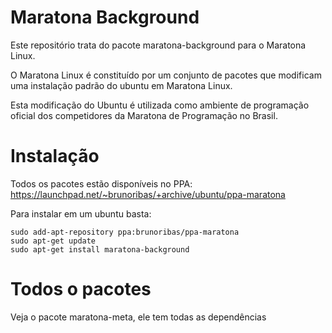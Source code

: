 # Maratona Background

Este repositório trata do pacote maratona-background para o Maratona Linux.

O Maratona Linux é constituído por um conjunto de pacotes que modificam uma
instalação padrão do ubuntu em Maratona Linux.

Esta modificação do Ubuntu é utilizada como ambiente de programação oficial
dos competidores da Maratona de Programação no Brasil.

# Instalação

Todos os pacotes estão disponíveis no PPA:
https://launchpad.net/~brunoribas/+archive/ubuntu/ppa-maratona

Para instalar em um ubuntu basta:

```
sudo add-apt-repository ppa:brunoribas/ppa-maratona
sudo apt-get update
sudo apt-get install maratona-background
```

# Todos o pacotes

Veja o pacote maratona-meta, ele tem todas as dependências
